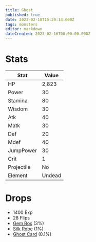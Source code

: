 ```yaml
---
title: Ghost
published: true
date: 2023-02-18T15:29:14.000Z
tags: monsters
editor: markdown
dateCreated: 2023-02-16T00:00:00.000Z
---
```


# Stats
|Stat|Value|
|-|-|
|HP|2,823|
|Power|30|
|Stamina|80|
|Wisdom|30|
|Atk|40|
|Matk|30|
|Def|20|
|Mdef|40|
|JumpPower|30|
|Crit|1|
|Projectile|No|
|Element|Undead|

# Drops
 * 1400 Exp
 * 28 Flips
 * [Gem Box](/items/gem-box.md) (3%)
 * [Silk Robe](/items/silk-robe.md) (1%)
 * [Ghost Card](/items/ghost-card.md) (0.1%)
